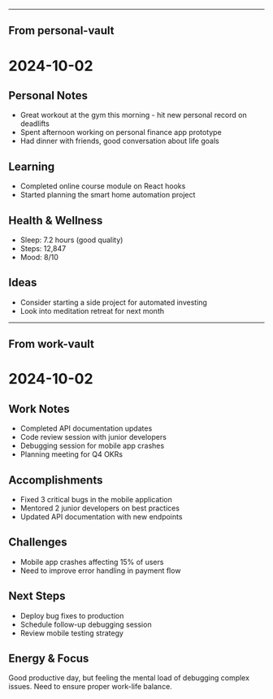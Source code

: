 

---
From personal-vault
---

# 2024-10-02

## Personal Notes
- Great workout at the gym this morning - hit new personal record on deadlifts
- Spent afternoon working on personal finance app prototype
- Had dinner with friends, good conversation about life goals

## Learning
- Completed online course module on React hooks
- Started planning the smart home automation project

## Health & Wellness
- Sleep: 7.2 hours (good quality)
- Steps: 12,847
- Mood: 8/10

## Ideas
- Consider starting a side project for automated investing
- Look into meditation retreat for next month

---
From work-vault
---

# 2024-10-02

## Work Notes
- Completed API documentation updates
- Code review session with junior developers
- Debugging session for mobile app crashes
- Planning meeting for Q4 OKRs

## Accomplishments
- Fixed 3 critical bugs in the mobile application
- Mentored 2 junior developers on best practices
- Updated API documentation with new endpoints

## Challenges
- Mobile app crashes affecting 15% of users
- Need to improve error handling in payment flow

## Next Steps
- Deploy bug fixes to production
- Schedule follow-up debugging session
- Review mobile testing strategy

## Energy & Focus
Good productive day, but feeling the mental load of debugging complex issues. Need to ensure proper work-life balance.